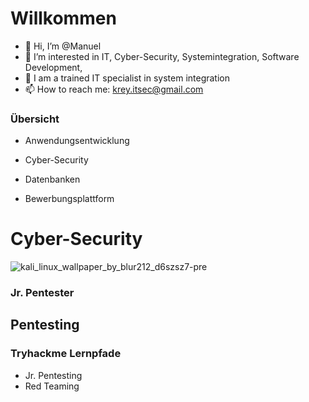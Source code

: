 # Willkommen 

- 👋 Hi, I’m @Manuel
- 👀 I’m interested in IT, Cyber-Security, Systemintegration, Software Development,
- 🌱 I am a trained IT specialist in system integration
- 📫 How to reach me: krey.itsec@gmail.com

<!---
Netzknoten/Startseite a ✨ special ✨ repository because its `README.md` (this file) appears on your GitHub profile.
You can click the Preview link to take a look at your changes.
--->

### Übersicht 
- Anwendungsentwicklung
  
- Cyber-Security
- Datenbanken
- Bewerbungsplattform

# Cyber-Security

![kali_linux_wallpaper_by_blur212_d6szsz7-pre](https://user-images.githubusercontent.com/114874531/207579194-578abaca-a0f3-4661-bc53-684bf9ce728d.jpg)
### Jr. Pentester
## Pentesting

### Tryhackme Lernpfade
- Jr. Pentesting 
- Red Teaming



